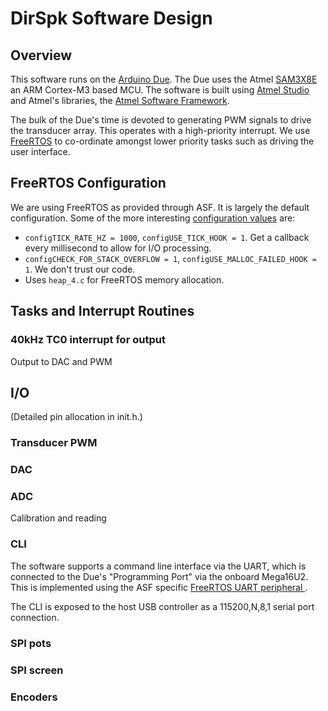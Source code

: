 # DirSpk Software Design

## Overview

This software runs on the [Arduino Due](https://www.arduino.cc/en/Main/ArduinoBoardDue).
The Due uses the Atmel [SAM3X8E](http://www.atmel.com/devices/sam3x8e.aspx) an
ARM Cortex-M3 based MCU. The software is built using [Atmel Studio](http://www.atmel.com/Microsite/atmel-studio/)
and Atmel's libraries, the [Atmel Software Framework](http://asf.atmel.com/docs/latest/api.html).

The bulk of the Due's time is devoted to generating PWM signals to drive the
transducer array. This operates with a high-priority interrupt. We use [FreeRTOS](http://www.freertos.org) to co-ordinate amongst lower priority
tasks such as driving the user interface.

## FreeRTOS Configuration

We are using FreeRTOS as provided through ASF. It is largely the default
configuration. Some of the more interesting
[configuration values](http://www.freertos.org/a00110.html) are:

*   `configTICK_RATE_HZ = 1000`, `configUSE_TICK_HOOK = 1`. Get a callback every
    millisecond to allow for I/O processing.  
*   `configCHECK_FOR_STACK_OVERFLOW = 1`, `configUSE_MALLOC_FAILED_HOOK = 1`. We
    don't trust our code.
*   Uses `heap_4.c` for FreeRTOS memory allocation.

## Tasks and Interrupt Routines

### 40kHz TC0 interrupt for output
Output to DAC and PWM

## I/O

(Detailed pin allocation in init.h.)

### Transducer PWM

### DAC

### ADC
Calibration and reading

### CLI
The software supports a command line interface via the UART, which is connected
to the Due's "Programming Port" via the onboard Mega16U2. This is implemented
using the ASF specific [FreeRTOS UART peripheral
](http://asf.atmel.com/docs/3.21.0/sam3x/html/group__freertos__uart__peripheral__control__group.html).

The CLI is exposed to the host USB controller as a 115200,N,8,1 serial port
connection.

### SPI pots

### SPI screen

### Encoders
